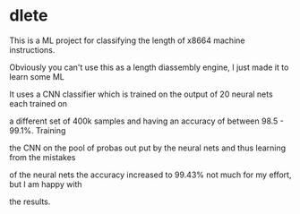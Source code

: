 # dlete

This is a ML project for classifying the length of x8664 machine instructions. 

Obviously you can't use this as a length diassembly engine, I just made it to learn some ML

It uses a CNN classifier which is trained on the output of 20 neural nets each trained on

a different set of 400k samples and having an accuracy of between 98.5 - 99.1%. Training 

the CNN on the pool of probas out put by the neural nets and thus learning from the mistakes 

of the neural nets the accuracy increased to 99.43% not much for my effort, but I am happy with

the results.
